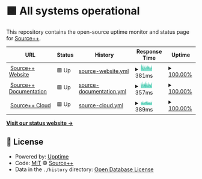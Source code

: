 # <!--live status--> **🟩 All systems operational**

This repository contains the open-source uptime monitor and status page for [Source++](https://sourceplus.plus).

<!--start: status pages-->
<!-- This summary is generated by Upptime (https://github.com/upptime/upptime) -->
<!-- Do not edit this manually, your changes will be overwritten -->
<!-- prettier-ignore -->
| URL | Status | History | Response Time | Uptime |
| --- | ------ | ------- | ------------- | ------ |
| <img alt="" src="https://icons.duckduckgo.com/ip3/sourceplus.plus.ico" height="13"> [Source++ Website](https://sourceplus.plus) | 🟩 Up | [source-website.yml](https://github.com/sourceplusplus/status/commits/HEAD/history/source-website.yml) | <details><summary><img alt="Response time graph" src="./graphs/source-website/response-time-week.png" height="20"> 381ms</summary><br><a href="https://status.sourceplus.plus/history/source-website"><img alt="Response time 399" src="https://img.shields.io/endpoint?url=https%3A%2F%2Fraw.githubusercontent.com%2Fsourceplusplus%2Fstatus%2FHEAD%2Fapi%2Fsource-website%2Fresponse-time.json"></a><br><a href="https://status.sourceplus.plus/history/source-website"><img alt="24-hour response time 379" src="https://img.shields.io/endpoint?url=https%3A%2F%2Fraw.githubusercontent.com%2Fsourceplusplus%2Fstatus%2FHEAD%2Fapi%2Fsource-website%2Fresponse-time-day.json"></a><br><a href="https://status.sourceplus.plus/history/source-website"><img alt="7-day response time 381" src="https://img.shields.io/endpoint?url=https%3A%2F%2Fraw.githubusercontent.com%2Fsourceplusplus%2Fstatus%2FHEAD%2Fapi%2Fsource-website%2Fresponse-time-week.json"></a><br><a href="https://status.sourceplus.plus/history/source-website"><img alt="30-day response time 393" src="https://img.shields.io/endpoint?url=https%3A%2F%2Fraw.githubusercontent.com%2Fsourceplusplus%2Fstatus%2FHEAD%2Fapi%2Fsource-website%2Fresponse-time-month.json"></a><br><a href="https://status.sourceplus.plus/history/source-website"><img alt="1-year response time 399" src="https://img.shields.io/endpoint?url=https%3A%2F%2Fraw.githubusercontent.com%2Fsourceplusplus%2Fstatus%2FHEAD%2Fapi%2Fsource-website%2Fresponse-time-year.json"></a></details> | <details><summary><a href="https://status.sourceplus.plus/history/source-website">100.00%</a></summary><a href="https://status.sourceplus.plus/history/source-website"><img alt="All-time uptime 99.98%" src="https://img.shields.io/endpoint?url=https%3A%2F%2Fraw.githubusercontent.com%2Fsourceplusplus%2Fstatus%2FHEAD%2Fapi%2Fsource-website%2Fuptime.json"></a><br><a href="https://status.sourceplus.plus/history/source-website"><img alt="24-hour uptime 100.00%" src="https://img.shields.io/endpoint?url=https%3A%2F%2Fraw.githubusercontent.com%2Fsourceplusplus%2Fstatus%2FHEAD%2Fapi%2Fsource-website%2Fuptime-day.json"></a><br><a href="https://status.sourceplus.plus/history/source-website"><img alt="7-day uptime 100.00%" src="https://img.shields.io/endpoint?url=https%3A%2F%2Fraw.githubusercontent.com%2Fsourceplusplus%2Fstatus%2FHEAD%2Fapi%2Fsource-website%2Fuptime-week.json"></a><br><a href="https://status.sourceplus.plus/history/source-website"><img alt="30-day uptime 100.00%" src="https://img.shields.io/endpoint?url=https%3A%2F%2Fraw.githubusercontent.com%2Fsourceplusplus%2Fstatus%2FHEAD%2Fapi%2Fsource-website%2Fuptime-month.json"></a><br><a href="https://status.sourceplus.plus/history/source-website"><img alt="1-year uptime 99.98%" src="https://img.shields.io/endpoint?url=https%3A%2F%2Fraw.githubusercontent.com%2Fsourceplusplus%2Fstatus%2FHEAD%2Fapi%2Fsource-website%2Fuptime-year.json"></a></details>
| <img alt="" src="https://icons.duckduckgo.com/ip3/docs.sourceplus.plus.ico" height="13"> [Source++ Documentation](https://docs.sourceplus.plus) | 🟩 Up | [source-documentation.yml](https://github.com/sourceplusplus/status/commits/HEAD/history/source-documentation.yml) | <details><summary><img alt="Response time graph" src="./graphs/source-documentation/response-time-week.png" height="20"> 357ms</summary><br><a href="https://status.sourceplus.plus/history/source-documentation"><img alt="Response time 388" src="https://img.shields.io/endpoint?url=https%3A%2F%2Fraw.githubusercontent.com%2Fsourceplusplus%2Fstatus%2FHEAD%2Fapi%2Fsource-documentation%2Fresponse-time.json"></a><br><a href="https://status.sourceplus.plus/history/source-documentation"><img alt="24-hour response time 347" src="https://img.shields.io/endpoint?url=https%3A%2F%2Fraw.githubusercontent.com%2Fsourceplusplus%2Fstatus%2FHEAD%2Fapi%2Fsource-documentation%2Fresponse-time-day.json"></a><br><a href="https://status.sourceplus.plus/history/source-documentation"><img alt="7-day response time 357" src="https://img.shields.io/endpoint?url=https%3A%2F%2Fraw.githubusercontent.com%2Fsourceplusplus%2Fstatus%2FHEAD%2Fapi%2Fsource-documentation%2Fresponse-time-week.json"></a><br><a href="https://status.sourceplus.plus/history/source-documentation"><img alt="30-day response time 375" src="https://img.shields.io/endpoint?url=https%3A%2F%2Fraw.githubusercontent.com%2Fsourceplusplus%2Fstatus%2FHEAD%2Fapi%2Fsource-documentation%2Fresponse-time-month.json"></a><br><a href="https://status.sourceplus.plus/history/source-documentation"><img alt="1-year response time 388" src="https://img.shields.io/endpoint?url=https%3A%2F%2Fraw.githubusercontent.com%2Fsourceplusplus%2Fstatus%2FHEAD%2Fapi%2Fsource-documentation%2Fresponse-time-year.json"></a></details> | <details><summary><a href="https://status.sourceplus.plus/history/source-documentation">100.00%</a></summary><a href="https://status.sourceplus.plus/history/source-documentation"><img alt="All-time uptime 100.00%" src="https://img.shields.io/endpoint?url=https%3A%2F%2Fraw.githubusercontent.com%2Fsourceplusplus%2Fstatus%2FHEAD%2Fapi%2Fsource-documentation%2Fuptime.json"></a><br><a href="https://status.sourceplus.plus/history/source-documentation"><img alt="24-hour uptime 100.00%" src="https://img.shields.io/endpoint?url=https%3A%2F%2Fraw.githubusercontent.com%2Fsourceplusplus%2Fstatus%2FHEAD%2Fapi%2Fsource-documentation%2Fuptime-day.json"></a><br><a href="https://status.sourceplus.plus/history/source-documentation"><img alt="7-day uptime 100.00%" src="https://img.shields.io/endpoint?url=https%3A%2F%2Fraw.githubusercontent.com%2Fsourceplusplus%2Fstatus%2FHEAD%2Fapi%2Fsource-documentation%2Fuptime-week.json"></a><br><a href="https://status.sourceplus.plus/history/source-documentation"><img alt="30-day uptime 100.00%" src="https://img.shields.io/endpoint?url=https%3A%2F%2Fraw.githubusercontent.com%2Fsourceplusplus%2Fstatus%2FHEAD%2Fapi%2Fsource-documentation%2Fuptime-month.json"></a><br><a href="https://status.sourceplus.plus/history/source-documentation"><img alt="1-year uptime 100.00%" src="https://img.shields.io/endpoint?url=https%3A%2F%2Fraw.githubusercontent.com%2Fsourceplusplus%2Fstatus%2FHEAD%2Fapi%2Fsource-documentation%2Fuptime-year.json"></a></details>
| <img alt="" src="https://icons.duckduckgo.com/ip3/cloud.sourceplus.plus.ico" height="13"> [Source++ Cloud](https://cloud.sourceplus.plus) | 🟩 Up | [source-cloud.yml](https://github.com/sourceplusplus/status/commits/HEAD/history/source-cloud.yml) | <details><summary><img alt="Response time graph" src="./graphs/source-cloud/response-time-week.png" height="20"> 389ms</summary><br><a href="https://status.sourceplus.plus/history/source-cloud"><img alt="Response time 373" src="https://img.shields.io/endpoint?url=https%3A%2F%2Fraw.githubusercontent.com%2Fsourceplusplus%2Fstatus%2FHEAD%2Fapi%2Fsource-cloud%2Fresponse-time.json"></a><br><a href="https://status.sourceplus.plus/history/source-cloud"><img alt="24-hour response time 394" src="https://img.shields.io/endpoint?url=https%3A%2F%2Fraw.githubusercontent.com%2Fsourceplusplus%2Fstatus%2FHEAD%2Fapi%2Fsource-cloud%2Fresponse-time-day.json"></a><br><a href="https://status.sourceplus.plus/history/source-cloud"><img alt="7-day response time 389" src="https://img.shields.io/endpoint?url=https%3A%2F%2Fraw.githubusercontent.com%2Fsourceplusplus%2Fstatus%2FHEAD%2Fapi%2Fsource-cloud%2Fresponse-time-week.json"></a><br><a href="https://status.sourceplus.plus/history/source-cloud"><img alt="30-day response time 373" src="https://img.shields.io/endpoint?url=https%3A%2F%2Fraw.githubusercontent.com%2Fsourceplusplus%2Fstatus%2FHEAD%2Fapi%2Fsource-cloud%2Fresponse-time-month.json"></a><br><a href="https://status.sourceplus.plus/history/source-cloud"><img alt="1-year response time 373" src="https://img.shields.io/endpoint?url=https%3A%2F%2Fraw.githubusercontent.com%2Fsourceplusplus%2Fstatus%2FHEAD%2Fapi%2Fsource-cloud%2Fresponse-time-year.json"></a></details> | <details><summary><a href="https://status.sourceplus.plus/history/source-cloud">100.00%</a></summary><a href="https://status.sourceplus.plus/history/source-cloud"><img alt="All-time uptime 100.00%" src="https://img.shields.io/endpoint?url=https%3A%2F%2Fraw.githubusercontent.com%2Fsourceplusplus%2Fstatus%2FHEAD%2Fapi%2Fsource-cloud%2Fuptime.json"></a><br><a href="https://status.sourceplus.plus/history/source-cloud"><img alt="24-hour uptime 100.00%" src="https://img.shields.io/endpoint?url=https%3A%2F%2Fraw.githubusercontent.com%2Fsourceplusplus%2Fstatus%2FHEAD%2Fapi%2Fsource-cloud%2Fuptime-day.json"></a><br><a href="https://status.sourceplus.plus/history/source-cloud"><img alt="7-day uptime 100.00%" src="https://img.shields.io/endpoint?url=https%3A%2F%2Fraw.githubusercontent.com%2Fsourceplusplus%2Fstatus%2FHEAD%2Fapi%2Fsource-cloud%2Fuptime-week.json"></a><br><a href="https://status.sourceplus.plus/history/source-cloud"><img alt="30-day uptime 100.00%" src="https://img.shields.io/endpoint?url=https%3A%2F%2Fraw.githubusercontent.com%2Fsourceplusplus%2Fstatus%2FHEAD%2Fapi%2Fsource-cloud%2Fuptime-month.json"></a><br><a href="https://status.sourceplus.plus/history/source-cloud"><img alt="1-year uptime 100.00%" src="https://img.shields.io/endpoint?url=https%3A%2F%2Fraw.githubusercontent.com%2Fsourceplusplus%2Fstatus%2FHEAD%2Fapi%2Fsource-cloud%2Fuptime-year.json"></a></details>

<!--end: status pages-->

[**Visit our status website →**](https://status.sourceplus.plus)

## 📄 License

- Powered by: [Upptime](https://github.com/upptime/upptime)
- Code: [MIT](./LICENSE) © [Source++](https://sourceplus.plus)
- Data in the `./history` directory: [Open Database License](https://opendatacommons.org/licenses/odbl/1-0/)
